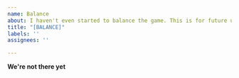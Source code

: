 ```yaml
---
name: Balance
about: I haven't even started to balance the game. This is for future use
title: "[BALANCE]"
labels: ''
assignees: ''

---
```


**We're not there yet**
